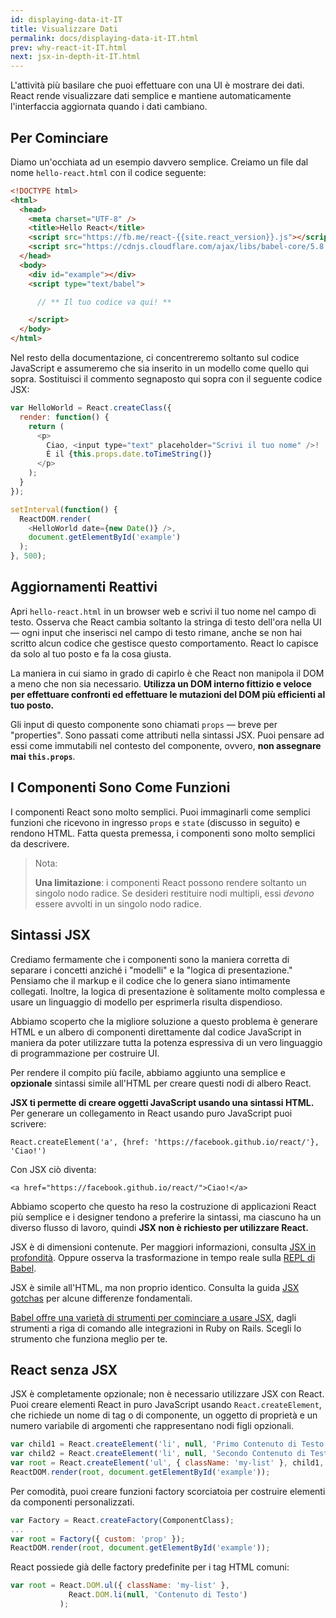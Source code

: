 ```yaml
---
id: displaying-data-it-IT
title: Visualizzare Dati
permalink: docs/displaying-data-it-IT.html
prev: why-react-it-IT.html
next: jsx-in-depth-it-IT.html
---
```


L'attività più basilare che puoi effettuare con una UI è mostrare dei dati. React rende visualizzare dati semplice e mantiene automaticamente l'interfaccia aggiornata quando i dati cambiano.


## Per Cominciare

Diamo un'occhiata ad un esempio davvero semplice. Creiamo un file dal nome `hello-react.html` con il codice seguente:

```html
<!DOCTYPE html>
<html>
  <head>
    <meta charset="UTF-8" />
    <title>Hello React</title>
    <script src="https://fb.me/react-{{site.react_version}}.js"></script>
    <script src="https://cdnjs.cloudflare.com/ajax/libs/babel-core/5.8.34/browser.min.js"></script>
  </head>
  <body>
    <div id="example"></div>
    <script type="text/babel">

      // ** Il tuo codice va qui! **

    </script>
  </body>
</html>
```

Nel resto della documentazione, ci concentreremo soltanto sul codice JavaScript e assumeremo che sia inserito in un modello come quello qui sopra. Sostituisci il commento segnaposto qui sopra con il seguente codice JSX:

```javascript
var HelloWorld = React.createClass({
  render: function() {
    return (
      <p>
        Ciao, <input type="text" placeholder="Scrivi il tuo nome" />!
        È il {this.props.date.toTimeString()}
      </p>
    );
  }
});

setInterval(function() {
  ReactDOM.render(
    <HelloWorld date={new Date()} />,
    document.getElementById('example')
  );
}, 500);
```


## Aggiornamenti Reattivi

Apri `hello-react.html` in un browser web e scrivi il tuo nome nel campo di testo. Osserva che React cambia soltanto la stringa di testo dell'ora nella UI — ogni input che inserisci nel campo di testo rimane, anche se non hai scritto alcun codice che gestisce questo comportamento. React lo capisce da solo al tuo posto e fa la cosa giusta.

La maniera in cui siamo in grado di capirlo è che React non manipola il DOM a meno che non sia necessario. **Utilizza un DOM interno fittizio e veloce per effettuare confronti ed effettuare le mutazioni del DOM più efficienti al tuo posto.**

Gli input di questo componente sono chiamati `props` — breve per "properties". Sono passati come attributi nella sintassi JSX. Puoi pensare ad essi come immutabili nel contesto del componente, ovvero, **non assegnare mai `this.props`**.


## I Componenti Sono Come Funzioni

I componenti React sono molto semplici. Puoi immaginarli come semplici funzioni che ricevono in ingresso `props` e `state` (discusso in seguito) e rendono HTML. Fatta questa premessa, i componenti sono molto semplici da descrivere.

> Nota:
>
> **Una limitazione**: i componenti React possono rendere soltanto un singolo nodo radice. Se desideri restituire nodi multipli, essi *devono* essere avvolti in un singolo nodo radice.


## Sintassi JSX

Crediamo fermamente che i componenti sono la maniera corretta di separare i concetti anziché i "modelli" e la "logica di presentazione." Pensiamo che il markup e il codice che lo genera siano intimamente collegati. Inoltre, la logica di presentazione è solitamente molto complessa e usare un linguaggio di modello per esprimerla risulta dispendioso.

Abbiamo scoperto che la migliore soluzione a questo problema è generare HTML e un albero di componenti direttamente dal codice JavaScript in maniera da poter utilizzare tutta la potenza espressiva di un vero linguaggio di programmazione per costruire UI.

Per rendere il compito più facile, abbiamo aggiunto una semplice e **opzionale** sintassi simile all'HTML per creare questi nodi di albero React.

**JSX ti permette di creare oggetti JavaScript usando una sintassi HTML.** Per generare un collegamento in React usando puro JavaScript puoi scrivere:

`React.createElement('a', {href: 'https://facebook.github.io/react/'}, 'Ciao!')`

Con JSX ciò diventa:

`<a href="https://facebook.github.io/react/">Ciao!</a>`

Abbiamo scoperto che questo ha reso la costruzione di applicazioni React più semplice e i designer tendono a preferire la sintassi, ma ciascuno ha un diverso flusso di lavoro, quindi **JSX non è richiesto per utilizzare React.**

JSX è di dimensioni contenute. Per maggiori informazioni, consulta [JSX in profondità](/react/docs/jsx-in-depth-it-IT.html). Oppure osserva la trasformazione in tempo reale sulla [REPL di Babel](https://babeljs.io/repl/).

JSX è simile all'HTML, ma non proprio identico. Consulta la guida [JSX gotchas](/react/docs/jsx-gotchas-it-IT.html) per alcune differenze fondamentali.

[Babel offre una varietà di strumenti per cominciare a usare JSX](http://babeljs.io/docs/setup/), dagli strumenti a riga di comando alle integrazioni in Ruby on Rails. Scegli lo strumento che funziona meglio per te.


## React senza JSX

JSX è completamente opzionale; non è necessario utilizzare JSX con React. Puoi creare elementi React in puro JavaScript usando `React.createElement`, che richiede un nome di tag o di componente, un oggetto di proprietà e un numero variabile di argomenti che rappresentano nodi figli opzionali.

```javascript
var child1 = React.createElement('li', null, 'Primo Contenuto di Testo');
var child2 = React.createElement('li', null, 'Secondo Contenuto di Testo');
var root = React.createElement('ul', { className: 'my-list' }, child1, child2);
ReactDOM.render(root, document.getElementById('example'));
```

Per comodità, puoi creare funzioni factory scorciatoia per costruire elementi da componenti personalizzati.

```javascript
var Factory = React.createFactory(ComponentClass);
...
var root = Factory({ custom: 'prop' });
ReactDOM.render(root, document.getElementById('example'));
```

React possiede già delle factory predefinite per i tag HTML comuni:

```javascript
var root = React.DOM.ul({ className: 'my-list' },
             React.DOM.li(null, 'Contenuto di Testo')
           );
```
